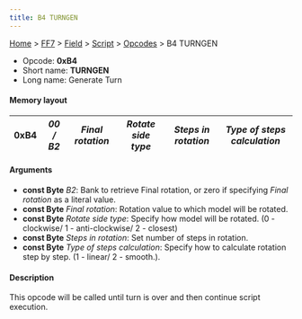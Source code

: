 ```yaml
---
title: B4 TURNGEN
---
```


[Home](../../../../Main%20Page.md) > [FF7](../../../../FF7.md) > [Field](../../../Field.md) > [Script](../../Script.md) > [Opcodes](../Opcodes.md) > B4 TURNGEN

-   Opcode: **0xB4**
-   Short name: **TURNGEN**
-   Long name: Generate Turn

#### Memory layout

| 0xB4 | *00 / B2* | *Final rotation* | *Rotate side type* | *Steps in rotation* | *Type of steps calculation* |
|------|-----------|------------------|--------------------|---------------------|-----------------------------|

#### Arguments

-   **const Byte** *B2*: Bank to retrieve Final rotation, or zero if
    specifying *Final rotation* as a literal value.
-   **const Byte** *Final rotation*: Rotation value to which model will
    be rotated.
-   **const Byte** *Rotate side type*: Specify how model will be
    rotated. (0 - clockwise/ 1 - anti-clockwise/ 2 - closest)
-   **const Byte** *Steps in rotation*: Set number of steps in rotation.
-   **const Byte** *Type of steps calculation*: Specify how to calculate
    rotation step by step. (1 - linear/ 2 - smooth.).

#### Description

This opcode will be called until turn is over and then continue script
execution.
